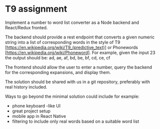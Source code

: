 # T9 assignment

Implement a number to word list converter as a Node backend and React/Redux fronted.

The backend should provide a rest endpoint that converts a given numeric string into a list of corresponding words in the style of T9 [https://en.wikipedia.org/wiki/T9_(predictive_text)] or Phonewords [https://en.wikipedia.org/wiki/Phoneword]. For example, given the input 23 the output should be: ad, ae, af, bd, be, bf, cd, ce, cf

The frontend should allow the user to enter a number, query the backend for the corresponding expansions, and display them.

The solution should be shared with us in a git repository, preferably with real history included.

Ways to go beyond the minimal solution could include for example:
- phone keyboard -like UI
- great project setup
- mobile app in React Native
- filtering to include only real words based on a suitable word list
